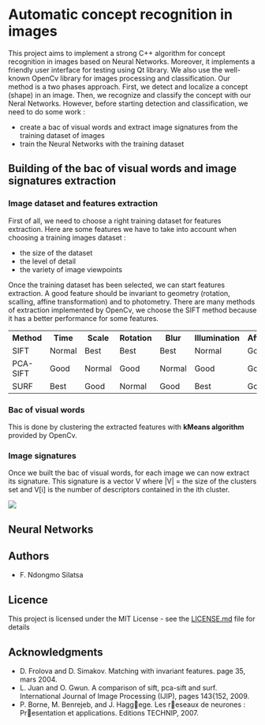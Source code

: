 # Automatic concept recognition in images

This project aims to implement a strong C++ algorithm for concept recognition in images based on Neural Networks. Moreover, it implements a friendly user interface for testing using Qt library. We also use the well-known OpenCv library for images processing and classification. Our method is a two phases approach. First, we detect and localize a concept (shape) in an image. Then, we recognize and classify the concept with our Neral Networks. However, before starting detection and classification, we need to do some work :

- create a bac of visual words and extract image signatures from the training dataset of images
- train the Neural Networks with the training dataset

## Building of the bac of visual words and image signatures extraction

### Image dataset and features extraction

First of all, we need to choose a right training dataset for features extraction. Here are some features we have to take into account when choosing a training images dataset :
- the size of the dataset
- the level of detail
- the variety of image viewpoints

Once the training dataset has been selected, we can start features extraction. A good feature should be invariant to geometry (rotation, scalling, affine transformation) and to photometry. There are many methods of extraction implemented by OpenCv, we choose the SIFT method because it has a better performance for some features.

<table width="100">
  <tr>
    <th>Method</th> <th>Time</th> <th>Scale</th> <th>Rotation</th> <th>Blur</th> <th>Illumination</th> <th>Affine</th> 
  </tr>
  <tr>
    <td>SIFT</td> <td>Normal</td> <td>Best</td> <td>Best</td> <td>Best</td> <td>Normal</td> <td>Good</td>
  </tr>
  <tr>
    <td>PCA-SIFT</td> <td>Good</td> <td>Normal</td> <td>Good</td> <td>Normal</td> <td>Good</td> <td>Good</td>
  </tr>
  <tr>
    <td>SURF</td> <td>Best</td> <td>Good</td> <td>Normal</td> <td>Good</td> <td>Best</td> <td>Good</td>
  </tr>
</table>

### Bac of visual words
This is done by clustering the extracted features with __kMeans algorithm__ provided by OpenCv.

### Image signatures
Once we built the bac of visual words, for each image we can now extract its signature. This signature is a vector V where |V| = the size of the clusters set and V[i] is the number of descriptors contained in the ith cluster.

<img src="https://github.com/ndongmo/Automatic-concept-recognition-in-images/blob/master/images/signature.png" />

## Neural Networks

## Authors

* F. Ndongmo Silatsa

## Licence

This project is licensed under the MIT License - see the [LICENSE.md](https://github.com/ndongmo/Automatic-concept-recognition-in-images/blob/master/LICENSE.md) file for details

## Acknowledgments

* D. Frolova and D. Simakov. Matching with invariant features. page 35, mars 2004.
* L. Juan and O. Gwun. A comparison of sift, pca-sift and surf. International Journal of Image Processing
(IJIP), pages 143{152, 2009.
* P. Borne, M. Benrejeb, and J. Haggege. Les reseaux de neurones : Presentation et applications. Editions
TECHNIP, 2007.
